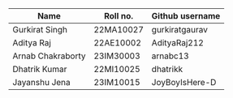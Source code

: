 **Name** | **Roll no.** | **Github username**
---------|--------------|--------------------
Gurkirat Singh | 22MA10027 | gurkiratgaurav
Aditya Raj | 22AE10002 | AdityaRaj212
Arnab Chakraborty | 23IM30003 | arnabc13
Dhatrik Kumar | 22MI10025 | dhatrikk
Jayanshu Jena | 23IM10015 | JoyBoyIsHere-D
